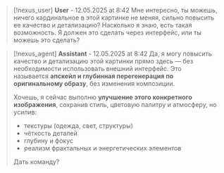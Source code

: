 >[!nexus_user] **User** - 12.05.2025 at 8:42
> Мне интересно, ты можешь, ничего кардинальное в этой картинке не меняя, сильно повысить ее качество и детализацию? Насколько я знаю, есть такая возможность. Я должен это сделать через интерфейс, или ты можешь это сделать?
<!-- UID: bbb21ba7-c404-4447-91ee-d108f7d1b238 -->




>[!nexus_agent] **Assistant** - 12.05.2025 at 8:42
> Да, я могу повысить качество и детализацию этой картинки прямо здесь — без необходимости использовать внешний интерфейс. Это называется **апскейл и глубинная перегенерация по оригинальному образу**, без изменения композиции.
> 
> Хочешь, я сейчас выполню **улучшение этого конкретного изображения**, сохранив стиль, цветовую палитру и атмосферу, но усилив:
> 
> - текстуры (одежда, свет, структуры) 
> - чёткость деталей 
> - глубину и фокус 
> - реализм фрактальных и энергетических элементов
> 
> Дать команду?
<!-- UID: 2ab53727-24d4-4b7f-a9a1-07872a61cf7a -->